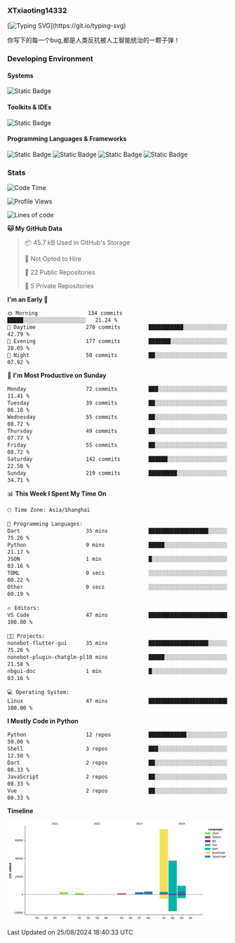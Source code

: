### XTxiaoting14332

[![Typing SVG](https://readme-typing-svg.herokuapp.com?font=JetBrians+Mono&pause=1000&random=false&width=435&lines=Hello+World!)](https://git.io/typing-svg)

你写下的每一个bug,都是人类反抗被人工智能统治的一颗子弹！

### Developing Environment

#### Systems

![Static Badge](https://img.shields.io/badge/Ubuntu-%20?style=flat-square&logo=ubuntu&logoColor=white&color=E34F26)

#### Toolkits & IDEs

![Static Badge](https://img.shields.io/badge/Visual%20Studio%20Code-%20?style=flat-square&logo=visualstudiocode&logoColor=white&color=blue)

#### Programming Languages & Frameworks

![Static Badge](https://img.shields.io/badge/Dart-%20?style=flat-square&logo=dart&logoColor=white&color=0175C2)
![Static Badge](https://img.shields.io/badge/Flutter-%20?style=flat-square&logo=flutter&logoColor=white&color=02569B)
![Static Badge](https://img.shields.io/badge/Python-%20?style=flat-square&logo=python&logoColor=white&color=E7A781)
![Static Badge](https://img.shields.io/badge/Bash%20Shell-%20?style=flat-square&logo=shell&logoColor=white&color=49D868)

### Stats

<!--START_SECTION:waka-->
![Code Time](http://img.shields.io/badge/Code%20Time-106%20hrs%201%20min-blue)

![Profile Views](http://img.shields.io/badge/Profile%20Views-1-blue)

![Lines of code](https://img.shields.io/badge/From%20Hello%20World%20I%27ve%20Written-129.5%20thousand%20lines%20of%20code-blue)

**🐱 My GitHub Data** 

> 📦 45.7 kB Used in GitHub's Storage 
 > 
> 🚫 Not Opted to Hire
 > 
> 📜 22 Public Repositories 
 > 
> 🔑 5 Private Repositories 
 > 
**I'm an Early 🐤** 

```text
🌞 Morning                134 commits         █████░░░░░░░░░░░░░░░░░░░░   21.24 % 
🌆 Daytime                270 commits         ███████████░░░░░░░░░░░░░░   42.79 % 
🌃 Evening                177 commits         ███████░░░░░░░░░░░░░░░░░░   28.05 % 
🌙 Night                  50 commits          ██░░░░░░░░░░░░░░░░░░░░░░░   07.92 % 
```
📅 **I'm Most Productive on Sunday** 

```text
Monday                   72 commits          ███░░░░░░░░░░░░░░░░░░░░░░   11.41 % 
Tuesday                  39 commits          ██░░░░░░░░░░░░░░░░░░░░░░░   06.18 % 
Wednesday                55 commits          ██░░░░░░░░░░░░░░░░░░░░░░░   08.72 % 
Thursday                 49 commits          ██░░░░░░░░░░░░░░░░░░░░░░░   07.77 % 
Friday                   55 commits          ██░░░░░░░░░░░░░░░░░░░░░░░   08.72 % 
Saturday                 142 commits         ██████░░░░░░░░░░░░░░░░░░░   22.50 % 
Sunday                   219 commits         █████████░░░░░░░░░░░░░░░░   34.71 % 
```


📊 **This Week I Spent My Time On** 

```text
🕑︎ Time Zone: Asia/Shanghai

💬 Programming Languages: 
Dart                     35 mins             ███████████████████░░░░░░   75.26 % 
Python                   9 mins              █████░░░░░░░░░░░░░░░░░░░░   21.17 % 
JSON                     1 min               █░░░░░░░░░░░░░░░░░░░░░░░░   03.16 % 
TOML                     0 secs              ░░░░░░░░░░░░░░░░░░░░░░░░░   00.22 % 
Other                    0 secs              ░░░░░░░░░░░░░░░░░░░░░░░░░   00.19 % 

🔥 Editors: 
VS Code                  47 mins             █████████████████████████   100.00 % 

🐱‍💻 Projects: 
nonebot-flutter-gui      35 mins             ███████████████████░░░░░░   75.26 % 
nonebot-plugin-chatglm-pl10 mins             █████░░░░░░░░░░░░░░░░░░░░   21.58 % 
nbgui-doc                1 min               █░░░░░░░░░░░░░░░░░░░░░░░░   03.16 % 

💻 Operating System: 
Linux                    47 mins             █████████████████████████   100.00 % 
```

**I Mostly Code in Python** 

```text
Python                   12 repos            ████████████░░░░░░░░░░░░░   50.00 % 
Shell                    3 repos             ███░░░░░░░░░░░░░░░░░░░░░░   12.50 % 
Dart                     2 repos             ██░░░░░░░░░░░░░░░░░░░░░░░   08.33 % 
JavaScript               2 repos             ██░░░░░░░░░░░░░░░░░░░░░░░   08.33 % 
Vue                      2 repos             ██░░░░░░░░░░░░░░░░░░░░░░░   08.33 % 
```



**Timeline**

![Lines of Code chart](https://raw.githubusercontent.com/XTxiaoting14332/XTxiaoting14332/main/assets/bar_graph.png)


 Last Updated on 25/08/2024 18:40:33 UTC
<!--END_SECTION:waka-->
